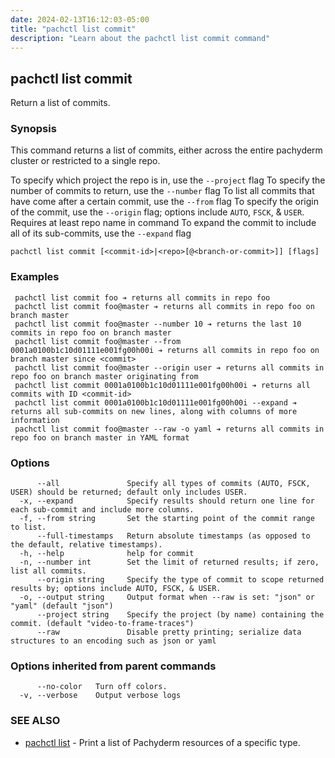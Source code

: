 ```yaml
---
date: 2024-02-13T16:12:03-05:00
title: "pachctl list commit"
description: "Learn about the pachctl list commit command"
---
```


## pachctl list commit

Return a list of commits.

### Synopsis

This command returns a list of commits, either across the entire pachyderm cluster or restricted to a single repo. 

 To specify which project the repo is in, use the `--project` flag 
 To specify the number of commits to return, use the `--number` flag 
 To list all commits that have come after a certain commit, use the `--from` flag 
 To specify the origin of the commit, use the `--origin` flag; options include `AUTO`, `FSCK`, & `USER`. Requires at least repo name in command 
 To expand the commit to include all of its sub-commits, use the `--expand` flag 


```
pachctl list commit [<commit-id>|<repo>[@<branch-or-commit>]] [flags]
```

### Examples

```
 pachctl list commit foo ➔ returns all commits in repo foo 
 pachctl list commit foo@master ➔ returns all commits in repo foo on branch master 
 pachctl list commit foo@master --number 10 ➔ returns the last 10 commits in repo foo on branch master 
 pachctl list commit foo@master --from 0001a0100b1c10d01111e001fg00h00i ➔ returns all commits in repo foo on branch master since <commit> 
 pachctl list commit foo@master --origin user ➔ returns all commits in repo foo on branch master originating from 
 pachctl list commit 0001a0100b1c10d01111e001fg00h00i ➔ returns all commits with ID <commit-id> 
 pachctl list commit 0001a0100b1c10d01111e001fg00h00i --expand ➔ returns all sub-commits on new lines, along with columns of more information 
 pachctl list commit foo@master --raw -o yaml ➔ returns all commits in repo foo on branch master in YAML format 

```

### Options

```
      --all               Specify all types of commits (AUTO, FSCK, USER) should be returned; default only includes USER.
  -x, --expand            Specify results should return one line for each sub-commit and include more columns.
  -f, --from string       Set the starting point of the commit range to list.
      --full-timestamps   Return absolute timestamps (as opposed to the default, relative timestamps).
  -h, --help              help for commit
  -n, --number int        Set the limit of returned results; if zero, list all commits.
      --origin string     Specify the type of commit to scope returned results by; options include AUTO, FSCK, & USER.
  -o, --output string     Output format when --raw is set: "json" or "yaml" (default "json")
      --project string    Specify the project (by name) containing the commit. (default "video-to-frame-traces")
      --raw               Disable pretty printing; serialize data structures to an encoding such as json or yaml
```

### Options inherited from parent commands

```
      --no-color   Turn off colors.
  -v, --verbose    Output verbose logs
```

### SEE ALSO

* [pachctl list](../pachctl_list)	 - Print a list of Pachyderm resources of a specific type.

